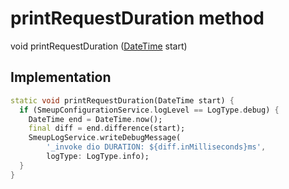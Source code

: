


# printRequestDuration method








void printRequestDuration
([DateTime](https://api.flutter.dev/flutter/dart-core/DateTime-class.html) start)








## Implementation

```dart
static void printRequestDuration(DateTime start) {
  if (SmeupConfigurationService.logLevel == LogType.debug) {
    DateTime end = DateTime.now();
    final diff = end.difference(start);
    SmeupLogService.writeDebugMessage(
        '_invoke dio DURATION: ${diff.inMilliseconds}ms',
        logType: LogType.info);
  }
}
```







